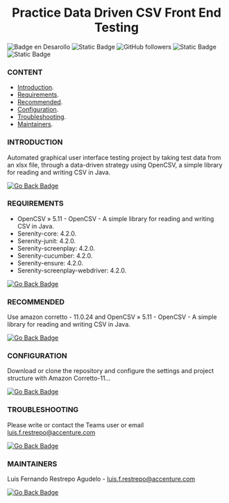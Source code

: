 <h1 align="center">Practice Data Driven CSV Front End Testing</h1>

![Badge en Desarollo](https://img.shields.io/badge/STATUS-IN%20EVOLUTION-blue)
![Static Badge](https://img.shields.io/badge/Java-red?style=flat-square)
![GitHub followers](https://img.shields.io/github/followers/luisrestrepo6940?style=flat&logo=github)
![Static Badge](https://img.shields.io/badge/Serenity-8A2BE2?style=flat-square)
![Static Badge](https://img.shields.io/badge/OpenCSV-blue?style=flat-square)

### CONTENT

* [Introduction](#introduction).
* [Requirements](#requirements).
* [Recommended](#recommended).
* [Configuration](#configuration).
* [Troubleshooting](#troubleshooting).
* [Maintainers](#maintainers).

### INTRODUCTION

Automated graphical user interface testing project by taking test data from an xlsx file, through a data-driven strategy using OpenCSV, a simple library for reading and writing CSV in Java.

[![Go Back Badge](https://img.shields.io/badge/Back-gray?style=flat)](#content)

### REQUIREMENTS

* OpenCSV » 5.11 - OpenCSV - A simple library for reading and writing CSV in Java.
* Serenity-core: 4.2.0.
* Serenity-junit: 4.2.0.
* Serenity-screenplay: 4.2.0.
* Serenity-cucumber: 4.2.0.
* Serenity-ensure: 4.2.0.
* Serenity-screenplay-webdriver: 4.2.0.
  
[![Go Back Badge](https://img.shields.io/badge/Back-gray?style=flat)](#content)

### RECOMMENDED

Use amazon corretto - 11.0.24 and OpenCSV » 5.11 - OpenCSV - A simple library for reading and writing CSV in Java.

[![Go Back Badge](https://img.shields.io/badge/Back-gray?style=flat)](#content)

### CONFIGURATION

Download or clone the repository and configure the settings and project structure with Amazon Corretto-11...

[![Go Back Badge](https://img.shields.io/badge/Back-gray?style=flat)](#content)

### TROUBLESHOOTING

Please write or contact the Teams user or email luis.f.restrepo@accenture.com

[![Go Back Badge](https://img.shields.io/badge/Back-gray?style=flat)](#content)

### MAINTAINERS

Luis Fernando Restrepo Agudelo - luis.f.restrepo@accenture.com

[![Go Back Badge](https://img.shields.io/badge/Back-gray?style=flat)](#content)
